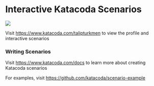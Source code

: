 # Interactive Katacoda Scenarios

[![](http://shields.katacoda.com/katacoda/talipturkmen/count.svg)](https://www.katacoda.com/talipturkmen "Get your profile on Katacoda.com")

Visit https://www.katacoda.com/talipturkmen to view the profile and interactive scenarios

### Writing Scenarios
Visit https://www.katacoda.com/docs to learn more about creating Katacoda scenarios

For examples, visit https://github.com/katacoda/scenario-example
